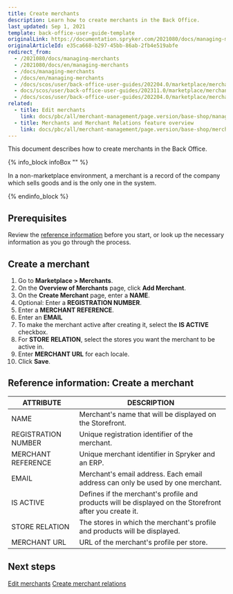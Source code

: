 ```yaml
---
title: Create merchants
description: Learn how to create merchants in the Back Office.
last_updated: Sep 1, 2021
template: back-office-user-guide-template
originalLink: https://documentation.spryker.com/2021080/docs/managing-merchants
originalArticleId: e35ca668-b297-45bb-86ab-2fb4e519abfe
redirect_from:
  - /2021080/docs/managing-merchants
  - /2021080/docs/en/managing-merchants
  - /docs/managing-merchants
  - /docs/en/managing-merchants
  - /docs/scos/user/back-office-user-guides/202204.0/marketplace/merchants-and-merchant-relations/managing-merchants.html
  - docs/scos/user/back-office-user-guides/202311.0/marketplace/merchants/create-merchants.html
  - /docs/scos/user/back-office-user-guides/202204.0/marketplace/merchants/create-merchants.html
related:
  - title: Edit merchants
    link: docs/pbc/all/merchant-management/page.version/base-shop/manage-in-the-back-office/edit-merchants.html
  - title: Merchants and Merchant Relations feature overview
    link: docs/pbc/all/merchant-management/page.version/base-shop/merchant-b2b-contracts-feature-overview.html
---
```


This document describes how to create merchants in the Back Office.


{% info_block infoBox "" %}

In a non-marketplace environment, a merchant is a record of the company which sells goods and is the only one in the system.

{% endinfo_block %}


## Prerequisites

Review the [reference information](#reference-information-create-a-merchant) before you start, or look up the necessary information as you go through the process.

## Create a merchant

1. Go to **Marketplace&nbsp;<span aria-label="and then">></span> Merchants**.
2. On the **Overview of Merchants** page, click **Add Merchant**.
3. On the **Create Merchant** page, enter a **NAME**.
4. Optional: Enter a **REGISTRATION NUMBER**.
5. Enter a **MERCHANT REFERENCE**.
6. Enter an **EMAIL**
7. To make the merchant active after creating it, select the **IS ACTIVE** checkbox.
8. For **STORE RELATION**, select the stores you want the merchant to be active in.
9. Enter **MERCHANT URL** for each locale.
10. Click **Save**.

## Reference information: Create a merchant

| ATTRIBUTE | DESCRIPTION  |
| --- | --- |
| NAME | Merchant's name that will be displayed on the Storefront.  |
| REGISTRATION NUMBER | Unique registration identifier of the merchant. |
| MERCHANT REFERENCE | Unique merchant identifier in Spryker and an ERP. |
| EMAIL | Merchant's email address. Each email address can only be used by one merchant.  |
| IS ACTIVE | Defines if the merchant's profile and products will be displayed on the Storefront after you create it. |
| STORE RELATION | The stores in which the merchant's profile and products will be displayed. |
| MERCHANT URL | URL of the merchant's profile per store.  |

## Next steps

[Edit merchants](/docs/pbc/all/merchant-management/{{page.version}}/base-shop/manage-in-the-back-office/edit-merchants.html)
[Create merchant relations](/docs/pbc/all/merchant-management/{{page.version}}/base-shop/manage-in-the-back-office/create-merchant-relations.html)
